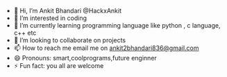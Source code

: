 - 👋 Hi, I’m Ankit Bhandari @HackxAnkit
- 👀 I’m interested in coding
- 🌱 I’m currently learning programming language like python , c language, c++ etc
- 💞️ I’m looking to collaborate on projects
- 📫 How to reach me email me on ankit2bhandari836@gmail.com
- 😄 Pronouns: smart,coolprograms,future enginner
- ⚡ Fun fact: you all are welcome

<!---
HackxAnkit/HackxAnkit is a ✨ special ✨ repository because its `README.md` (this file) appears on your GitHub profile.
You can click the Preview link to take a look at your changes.
--->
